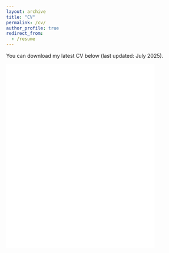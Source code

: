 ```yaml
---
layout: archive
title: "CV"
permalink: /cv/
author_profile: true
redirect_from: 
  - /resume
---
```


You can download my latest CV below (last updated: July 2025).

<iframe src="/files/cv/Deng_CV_2.0.pdf" width="80%" height="500" frameborder="no" border="0" marginwidth="0" marginheight="0"></iframe>



